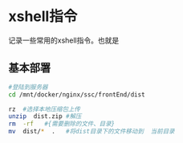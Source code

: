 # xshell指令

记录一些常用的xshell指令。也就是

## 基本部署

```bash
#登陆到服务器
cd /mnt/docker/nginx/ssc/frontEnd/dist

rz  #选择本地压缩包上传
unzip  dist.zip #解压
rm  -rf   #{需要删除的文件、目录}
mv  dist/*  .   #将dist目录下的文件移动到  当前目录
```
